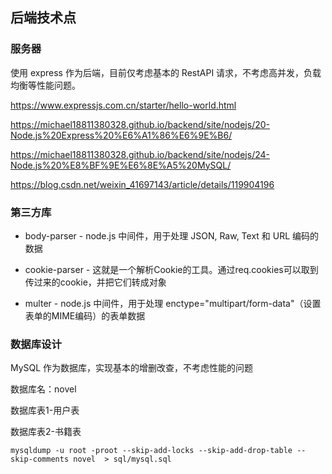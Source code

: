 ## 后端技术点

### 服务器

使用 express 作为后端，目前仅考虑基本的 RestAPI 请求，不考虑高并发，负载均衡等性能问题。

https://www.expressjs.com.cn/starter/hello-world.html

https://michael18811380328.github.io/backend/site/nodejs/20-Node.js%20Express%20%E6%A1%86%E6%9E%B6/

https://michael18811380328.github.io/backend/site/nodejs/24-Node.js%20%E8%BF%9E%E6%8E%A5%20MySQL/

https://blog.csdn.net/weixin_41697143/article/details/119904196

### 第三方库

- body-parser - node.js 中间件，用于处理 JSON, Raw, Text 和 URL 编码的数据

- cookie-parser - 这就是一个解析Cookie的工具。通过req.cookies可以取到传过来的cookie，并把它们转成对象

- multer - node.js 中间件，用于处理 enctype="multipart/form-data"（设置表单的MIME编码）的表单数据

### 数据库设计

MySQL 作为数据库，实现基本的增删改查，不考虑性能的问题

数据库名：novel

数据库表1-用户表

数据库表2-书籍表

```
mysqldump -u root -proot --skip-add-locks --skip-add-drop-table --skip-comments novel  > sql/mysql.sql
```
